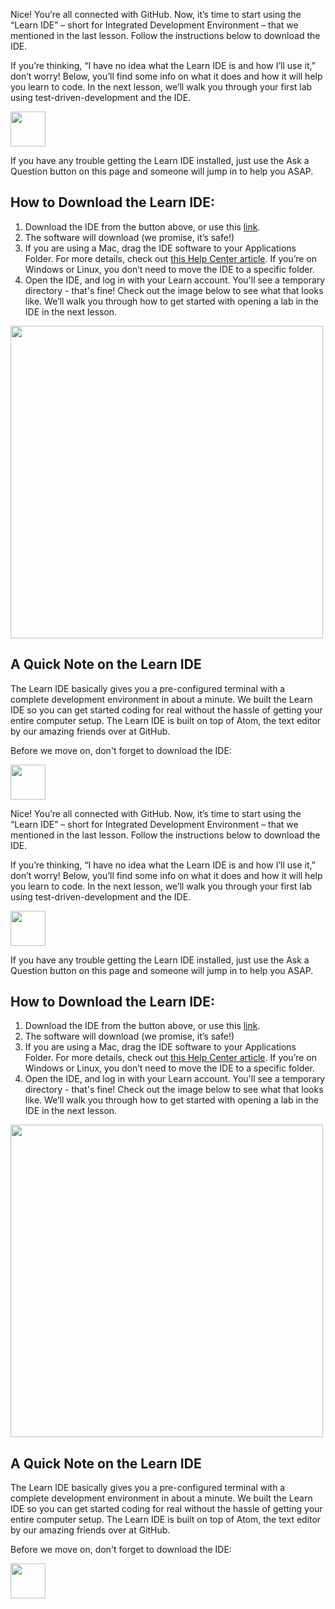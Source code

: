 <div class="readme-content-test--hide-when-active">

Nice! You’re all connected with GitHub. Now, it’s time to start using the “Learn IDE” – short for Integrated Development Environment – that we mentioned in the last lesson. Follow the instructions below to download the IDE.

If you’re thinking, “I have no idea what the Learn IDE is and how I’ll use it,” don’t worry! Below, you’ll find some info on what it does and how it will help you learn to code. In the next lesson, we’ll walk you through your first lab using test-driven-development and the IDE. 

<a href="https://learn.co/ide-3/download">
  <img height="56px" width="auto" src="https://s3-us-west-2.amazonaws.com/curriculum-content/streamlined-onboarding/download-ide-button.png" />
</a>

If you have any trouble getting the Learn IDE installed, just use the Ask a Question button on this page and someone will jump in to help you ASAP.

## How to Download the Learn IDE:

1. Download the IDE from the button above, or use this [link](https://learn.co/ide-3/download).
2. The software will download (we promise, it’s safe!) 
3. If you are using a Mac, drag the IDE software to your Applications Folder. For more details, check out [this Help Center article](http://help.learn.co/the-learn-ide/moving-the-ide-from-downloads-to-applications-folder-for-osx). If you’re on Windows or Linux, you don’t need to move the IDE to a specific folder. 
4. Open the IDE, and log in with your Learn account. You'll see a temporary directory - that's fine! Check out the image below to see what that looks like. We’ll walk you through how to get started with opening a lab in the IDE in the next lesson.

<img height="auto" width="500px" src="https://s3-us-west-2.amazonaws.com/curriculum-content/streamlined-onboarding/ide-temp-dir.png" />

## A Quick Note on the Learn IDE
The Learn IDE  basically gives you a pre-configured terminal with a complete development environment in about a minute. We built the Learn IDE so you can get started coding for real without the hassle of getting your entire computer setup. The Learn IDE is built on top of Atom, the text editor by our amazing friends over at GitHub.

Before we move on, don't forget to download the IDE:

<a href="https://learn.co/ide-3/download">
  <img height="56px" width="auto" src="https://s3-us-west-2.amazonaws.com/curriculum-content/streamlined-onboarding/download-ide-button.png" />
</a>
</div>

<div class="readme-content-test--show-when-active">

Nice! You’re all connected with GitHub. Now, it’s time to start using the “Learn IDE” – short for Integrated Development Environment – that we mentioned in the last lesson. Follow the instructions below to download the IDE.

If you’re thinking, “I have no idea what the Learn IDE is and how I’ll use it,” don’t worry! Below, you’ll find some info on what it does and how it will help you learn to code. In the next lesson, we’ll walk you through your first lab using test-driven-development and the IDE. 

<a href="https://learn.co/ide-3/download">
  <img height="56px" width="auto" src="https://s3-us-west-2.amazonaws.com/curriculum-content/streamlined-onboarding/download-ide-button.png" />
</a>

If you have any trouble getting the Learn IDE installed, just use the Ask a Question button on this page and someone will jump in to help you ASAP.

## How to Download the Learn IDE:

1. Download the IDE from the button above, or use this [link](https://learn.co/ide-3/download).
2. The software will download (we promise, it’s safe!) 
3. If you are using a Mac, drag the IDE software to your Applications Folder. For more details, check out [this Help Center article](http://help.learn.co/the-learn-ide/moving-the-ide-from-downloads-to-applications-folder-for-osx). If you’re on Windows or Linux, you don’t need to move the IDE to a specific folder. 
4. Open the IDE, and log in with your Learn account. You'll see a temporary directory - that's fine! Check out the image below to see what that looks like. We’ll walk you through how to get started with opening a lab in the IDE in the next lesson.

<img height="auto" width="500px" src="https://s3-us-west-2.amazonaws.com/curriculum-content/streamlined-onboarding/ide-temp-dir.png" />

## A Quick Note on the Learn IDE
The Learn IDE  basically gives you a pre-configured terminal with a complete development environment in about a minute. We built the Learn IDE so you can get started coding for real without the hassle of getting your entire computer setup. The Learn IDE is built on top of Atom, the text editor by our amazing friends over at GitHub.

Before we move on, don't forget to download the IDE:

<a href="https://learn.co/ide-3/download">
  <img height="56px" width="auto" src="https://s3-us-west-2.amazonaws.com/curriculum-content/streamlined-onboarding/download-ide-button.png" />
</a>

</div>
